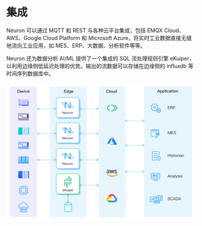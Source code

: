 # 集成

Neuron 可以通过 MQTT 和 REST 与各种云平台集成，包括 EMQX Cloud、AWS、Google Cloud Platform 和 Microsoft Azure，将实时工业数据直接无缝地流向工业应用，如 MES、ERP、大数据、分析软件等等。

Neuron 还为数据分析 AI/ML 提供了一个集成的 SQL 流处理规则引擎 eKuiper，以利用边缘侧低延迟处理的优势。输出的流数据可以存储在边缘侧的 influxdb 等时间序列数据库中。

![integrations](./assets/integration.png)

